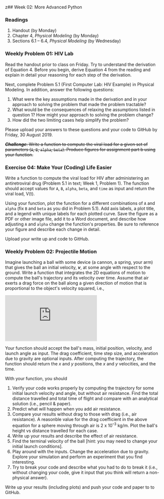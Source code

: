 z## Week 02: More Advanced Python

### Readings
 1. Handout (by Monday)
 2. Chapter 4, _Physical Modeling_ (by Monday)
 3. Sections 6.1 &ndash; 6.4, _Physical Modeling_ (by Wednesday)

### Weekly Problem 01: HIV Lab

Read the handout prior to class on Friday. Try to understand the derivation
of Equation 4. Before you begin, derive Equation 4 from the reading and 
explain in detail your reasoning for each step of the derivation.

Next, complete Problem 5.1 (First Computer Lab: HIV Example) in Physical 
Modeling. In addition, answer the following questions:

 1. What were the key assumptions made in the derivation and in your 
    approach to solving the problem that made the problem tractable? 
 2. What would be the consequences of relaxing the assumptions listed
    in question 1? How might your approach to solving the problem change?
 3. How did the two limiting cases help simplify the problem?

Please upload your answers to these questions and your code to GitHub
by Friday, 30 August 2019.

~~**_Challenge_**: Write a function to compute the viral load for a given set
of parameters (`A`, `B`, `alpha`, `beta`). Produce figures for assignment 
part b using your function.~~

### Exercise 04: Make Your (Coding) Life Easier

Write a function to compute the viral load for HIV after administering 
an antiretroviral drug (Problem 5.1 in text; Week 1, Problem 1). The 
function should accept values for `A`, `B`, `alpha`, `beta`, and `time` 
as input and return the viral load, V(t).

Using your function, plot the function for a different combinations of 
`A` and `alpha` (fix `B` and `beta` as you did in Problem 5.1). Add axis
labels, a plot title, and a legend with unique labels for each plotted
curve. Save the figure as a PDF or other image file, add it to a Word 
document, and describe how adjusting `A` and `alpha` change the function's 
properties. Be sure to reference your figure and describe each change
in detail. 

Upload your write up and code to GitHub.

### Weekly Problem 02: Projectile Motion
Imagine launching a ball with some device (a cannon, a spring, your arm)
that gives the ball an initial velocity, **_v_**, at some angle with respect
to the ground. Write a function that integrates the 2D equations of motion 
to compute the ball's trajectory and its velocity over time. Assume that 
air exerts a drag force on the ball along a given direction of motion that 
is proportional to the object's velocity squared, i.e., 

![equation](https://latex.codecogs.com/gif.latex?%5Clarge%20F_%7BD%2C%5Chat%7B%5Cj%7D%7D%20%3D%20c%5Ccdot%20v_%7B%5Chat%7B%5Cj%7D%7D%5E2)

Your function should accept the ball's mass, initial position, velocity, and launch
angle as input. The drag coefficient, time step size, and acceleration 
due to gravity are optional inputs. After computing the trajectory, the 
function should return the _x_ and _y_ positions, the _x_ and _y_ velocities, 
and the time.

With your function, you should
 1. Verify your code works properly by computing the trajectory for some
    initial launch velocity and angle, but without air resistance. Find
    the total distance travelled and total time of flight and compare with
    an analytical solution (i.e., pencil &amp; paper).
 2. Predict what will happen when you add air resistance.
 3. Compare your results without drag to those with drag (i.e., air
    resistance). A reasonble value for the drag coefficient in the above
    equation for a sphere moving through air is 2 x 10<sup>&ndash;3</sup> 
    kg/m. Plot the ball's height vs distance travelled for each case.
 4. Write up your results and describe the effect of air resistance.
 5. Find the terminal velocity of the ball [hint: you may need to change 
    your initial launch conditions].
 6. Play around with the inputs. Change the acceleration due to gravity. 
    Explore your simulation and perform an experiment that you find interesting.
 7. Try to break your code and describe what you had to do to break it 
    (i.e., without changing your code, give it input that you think will
    return a non-physical answer).

Write up your results (including plots) and push your code and paper to 
to GitHub.


